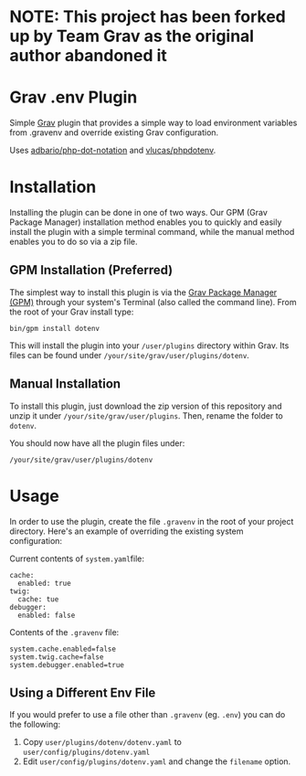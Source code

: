 # NOTE: This project has been forked up by Team Grav as the original author abandoned it

# Grav .env Plugin

Simple [Grav](http://github.com/getgrav/grav) plugin that provides a simple way to load environment variables from .gravenv and override existing Grav configuration.

Uses [adbario/php-dot-notation](https://github.com/adbario/php-dot-notation) and [vlucas/phpdotenv](https://github.com/vlucas/phpdotenv).

# Installation

Installing the plugin can be done in one of two ways. Our GPM (Grav Package Manager) installation method enables you to quickly and easily install the plugin with a simple terminal command, while the manual method enables you to do so via a zip file. 

## GPM Installation (Preferred)

The simplest way to install this plugin is via the [Grav Package Manager (GPM)](http://learn.getgrav.org/advanced/grav-gpm) through your system's Terminal (also called the command line). From the root of your Grav install type:

    bin/gpm install dotenv

This will install the plugin into your `/user/plugins` directory within Grav. Its files can be found under `/your/site/grav/user/plugins/dotenv`.

## Manual Installation

To install this plugin, just download the zip version of this repository and unzip it under `/your/site/grav/user/plugins`. Then, rename the folder to `dotenv`.

You should now have all the plugin files under:

    /your/site/grav/user/plugins/dotenv

# Usage

In order to use the plugin, create the file `.gravenv` in the root of your project directory. Here's an example of overriding the existing system configuration:

Current contents of `system.yaml`file:

```
cache:
  enabled: true
twig:
  cache: tue
debugger:
  enabled: false
```

Contents of the `.gravenv` file:

```
system.cache.enabled=false
system.twig.cache=false
system.debugger.enabled=true
```

## Using a Different Env File

If you would prefer to use a file other than `.gravenv` (eg. `.env`) you can do the following:

1. Copy `user/plugins/dotenv/dotenv.yaml` to `user/config/plugins/dotenv.yaml`
1. Edit `user/config/plugins/dotenv.yaml` and change the `filename` option.
